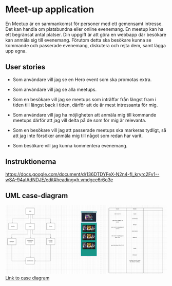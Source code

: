 # Meet-up application

En Meetup är en sammankomst för personer med ett gemensamt intresse. Det kan handla om platsbundna eller online evenemang. En meetup kan ha ett begränsat antal platser. Din uppgift är att göra en webbapp där besökare kan anmäla sig till evenemang. Förutom detta ska besökare kunna se kommande och passerade evenemang, diskutera och rejta dem, samt lägga upp egna.

## User stories

* Som användare vill jag se en Hero event som ska promotas extra.

* Som användare vill jag se alla meetups.

* Som en besökare vill jag se meetups som inträffar från längst fram i tiden till längst back i tiden, därför att de är mest intressanta för mig.

* Som användare vill jag ha möjligheten att anmäla mig till kommande meetups därför att jag vill delta på de som för mig är relevanta.

* Som en besökare vill jag att passerade meetups ska markeras tydligt, så att jag inte försöker anmäla mig till något som redan har varit.

* Som besökare vill jag kunna kommentera evenemang.

##  Instruktionerna

https://docs.google.com/document/d/136DTDYFeX-N2n4-fI_kryrc2Fv1--wSA-94aIAdNDJE/edit#heading=h.vmdgce6r6o3e

## UML case-diagram

![This is case-diagram image](./public/case-diagram.png)
[Link to case diagram](https://lucid.app/lucidchart/7522aba1-139b-4b94-acb8-015dbe84daf8/edit?beaconFlowId=B0803775808E960D&invitationId=inv_e0df05e9-09e2-4fd9-afed-b7b71b6b3f7e&page=0_0#)
